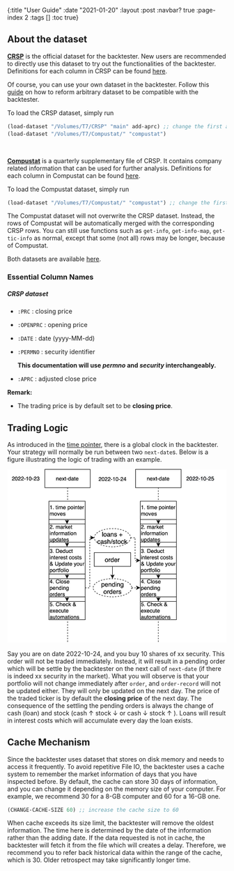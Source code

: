 {:title "User Guide"
:date "2021-01-20"
:layout :post
:navbar? true
:page-index 2
:tags []
:toc true}

## About the dataset

**[CRSP](https://connecthkuhk-my.sharepoint.com/:u:/g/personal/u35lyc_connect_hku_hk/ESQNElD-vL1KliKmOf57D2ABLCLYLHoc9wkJWhXUSTzCNw?e=DNaVWm)** is the official dataset for the backtester. New users are recommended to directly use this dataset to try out the functionalities of the backtester. Definitions for each column in CRSP can be found [here](/posts/docs/data_descriptions_guide_0.pdf).

Of course, you can use your own dataset in the backtester. Follow this [guide]() on how to reform arbitrary dataset to be compatible with the backtester.

To load the CRSP dataset, simply run

```clojure
(load-dataset "/Volumes/T7/CRSP" "main" add-aprc) ;; change the first argument to your local path
(load-dataset "/Volumes/T7/Compustat/" "compustat")
```

<br>

**[Compustat](https://connecthkuhk-my.sharepoint.com/:u:/g/personal/u35lyc_connect_hku_hk/EbHsTj2Nrx5Or8PP_GkiCeIBlcrijdG_Bm6JElMaHTTFFA?e=fdECXp)** is a quarterly supplementary file of CRSP. It contains company related information that can be used for further analysis. Definitions for each column in Compustat can be found [here](/posts/docs/FundamentalsAnnual.pdf).

To load the Compustat dataset, simply run

```clojure
(load-dataset "/Volumes/T7/Compustat/" "compustat") ;; change the first argument to your local path
```

The Compustat dataset will not overwrite the CRSP dataset. Instead, the rows of Compustat will be automatically merged with the corresponding CRSP rows. You can still use functions such as `get-info`, `get-info-map`, `get-tic-info` as normal, except that some (not all) rows may be longer, because of Compustat.

Both datasets are available [here](https://connecthkuhk-my.sharepoint.com/:f:/g/personal/u35lyc_connect_hku_hk/EuAAauw1fuNFoDRav2D0J_EB6T_bbfkyNZ5ShN8Xw0cqhw?e=RtOcFL).

### Essential Column Names

##### CRSP dataset

- `:PRC` : closing price

- `:OPENPRC` : opening price

- `:DATE` : date (yyyy-MM-dd)

- `:PERMNO` : security identifier

  **This documentation will use *permno* and *security* interchangeably.**

- `:APRC` : adjusted close price

**Remark:**

- The trading price is by default set to be **closing price**.

## Trading Logic

As introduced in the [time pointer](/posts/api#move-time-pointer), there is a global clock in the backtester. Your strategy will normally be run between two `next-date`s. Below is a figure illustrating the logic of trading with an example.

![image](/img/trade-logic.jpg)

Say you are on date 2022-10-24, and you buy 10 shares of xx security. This order will not be traded immediately. Instead, it will result in a pending order which will be settle by the backtester on the next call of `next-date` (if there is indeed xx security in the market). What you will observe is that your portfolio will not change immediately after `order`, and `order-record` will not be updated either. They will only be updated on the next day. The price of the traded ticker is by default the **closing price** of the next day. The consequence of the settling the pending orders is always the change of cash (loan) and stock (cash ↑ stock ↓ or cash ↓ stock ↑ ). Loans will result in interest costs which will accumulate every day the loan exists.

## Cache Mechanism

Since the backtester uses dataset that stores on disk memory and needs to access it frequently. To avoid repetitive File IO, the backtester uses a cache system to remember the market information of days that you have inspected before. By default, the cache can store 30 days of information, and you can change it depending on the memory size of your computer. For example, we recommend 30 for a 8-GB computer and 60 for a 16-GB one. 

```clojure
(CHANGE-CACHE-SIZE 60) ;; increase the cache size to 60
```

When cache exceeds its size limit, the backtester will remove the oldest information. The time here is determined by the date of the information rather than the adding date. If the data requested is not in cache, the backtester will fetch it from the file which will creates a delay. Therefore, we recommend you to refer back historical data within the range of the cache, which is 30. Older retrospect may take significantly longer time.

